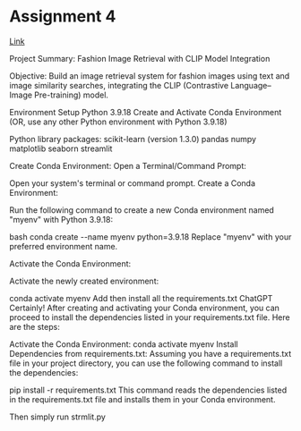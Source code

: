 # Assignment 4

[Link ](https://docs.google.com/document/d/1avrSZNCcRA3AQoOkiQNG05Rdo_3nzN-pIka0dc-GAfU/edit?usp=sharing
)


Project Summary: Fashion Image Retrieval with CLIP Model Integration

Objective:
Build an image retrieval system for fashion images using text and image similarity searches, integrating the CLIP (Contrastive Language–Image Pre-training) model.



Environment Setup
Python 3.9.18
Create and Activate Conda Environment (OR, use any other Python environment with Python 3.9.18)


Python library packages:
scikit-learn (version 1.3.0)
pandas
numpy
matplotlib
seaborn
streamlit

Create Conda Environment:
Open a Terminal/Command Prompt:

Open your system's terminal or command prompt.
Create a Conda Environment:

Run the following command to create a new Conda environment named "myenv" with Python 3.9.18:

bash
conda create --name myenv python=3.9.18
Replace "myenv" with your preferred environment name.

Activate the Conda Environment:

Activate the newly created environment:

conda activate myenv Add then install all the requirements.txt 
ChatGPT
Certainly! After creating and activating your Conda environment, you can proceed to install the dependencies listed in your requirements.txt file. Here are the steps:

Activate the Conda Environment:
conda activate myenv
Install Dependencies from requirements.txt:
Assuming you have a requirements.txt file in your project directory, you can use the following command to install the dependencies:


pip install -r requirements.txt
This command reads the dependencies listed in the requirements.txt file and installs them in your Conda environment.

Then simply run strmlit.py
